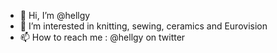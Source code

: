 - 👋 Hi, I’m @hellgy
- 👀 I’m interested in knitting, sewing, ceramics and Eurovision
- 📫 How to reach me : @hellgy on twitter

<!---
hellgy/hellgy is a ✨ special ✨ repository because its `README.md` (this file) appears on your GitHub profile.
You can click the Preview link to take a look at your changes.
--->
